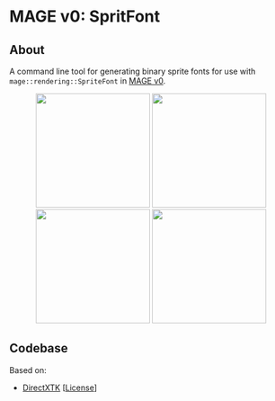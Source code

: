 # MAGE v0: SpritFont

## About
A command line tool for generating binary sprite fonts for use with `mage::rendering::SpriteFont` in [MAGE v0](https://github.com/matt77hias/MAGE-v0).

<p align="center">
<img src="res/calibri.png" width="203">
<img src="res/comicsansms.png" width="203">
<img src="res/consolas.png" width="203">
<img src="res/calibri.png" width="203">
</p>

## Codebase
Based on:
* [DirectXTK](https://github.com/Microsoft/DirectXTK) [[License](https://github.com/matt77hias/MAGE-SpritFont/blob/master/LICENSE.txt)]

